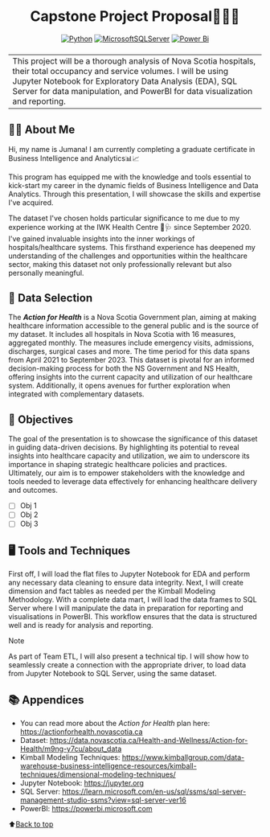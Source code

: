<h1 align="center"> Capstone Project Proposal👩‍🎓📝 </h1> <a name="top"></a>

<div align="center">
  
  <a href="">![Python](https://img.shields.io/badge/python-3670A0?style=for-the-badge&logo=python&logoColor=ffdd54)</a>
  <a href="">![MicrosoftSQLServer](https://img.shields.io/badge/Microsoft%20SQL%20Server-CC2927?style=for-the-badge&logo=microsoft%20sql%20server&logoColor=white)</a>
  <a href="">![Power Bi](https://img.shields.io/badge/power_bi-F2C811?style=for-the-badge&logo=powerbi&logoColor=black)</a>

</div>

<h3 align="center"> <table><tr><td> This project will be a thorough analysis of Nova Scotia hospitals, their total occupancy and  service volumes. I will be using Jupyter Notebook for Exploratory Data Analysis (EDA), SQL Server for data manipulation, and PowerBI for data visualization and reporting.</td></tr></table> </h3>

## 👩‍🦱 About Me

Hi, my name is Jumana! I am currently completing a graduate certificate in Business Intelligence and Analytics📊📈

This program has equipped me with the knowledge and tools essential to kick-start my career in the dynamic fields of Business Intelligence and Data Analytics. Through this presentation, I will showcase the skills and expertise I've acquired.

The dataset I've chosen holds particular significance to me due to my experience working at the IWK Health Centre 🏥🩺 since September 2020. I've gained invaluable insights into the inner workings of hospitals/healthcare systems. This firsthand experience has deepened my understanding of the challenges and opportunities within the healthcare sector, making this dataset not only professionally relevant but also personally meaningful.

## 📂 Data Selection

The _**Action for Health**_ is a Nova Scotia Government plan, aiming at making healthcare information accessible to the general public and is the source of my dataset. It includes all hospitals in Nova Scotia with 16 measures, aggregated monthly. The measures include emergency visits, admissions, discharges, surgical cases and more. The time period for this data spans from April 2021 to September 2023. This dataset is pivotal for an informed decision-making process for both the NS Government and NS Health, offering insights into the current capacity and utilization of our healthcare system. Additionally, it opens avenues for further exploration when integrated with complementary datasets.

## 🎯 Objectives

The goal of the presentation is to showcase the significance of this dataset in guiding data-driven decisions. By highlighting its potential to reveal insights into healthcare capacity and utilization, we aim to underscore its importance in shaping strategic healthcare policies and practices. Ultimately, our aim is to empower stakeholders with the knowledge and tools needed to leverage data effectively for enhancing healthcare delivery and outcomes.
- [ ] Obj 1
- [ ] Obj 2
- [ ] Obj 3

## 🖥️ Tools and Techniques
First off, I will load the flat files to Jupyter Notebook for EDA and perform any necessary data cleaning to ensure data integrity. Next, I will create dimension and fact tables as needed per the Kimball Modeling Methodology. With a complete data mart, I will load the data frames to SQL Server where I will manipulate the data in preparation for reporting and visualisations in PowerBI. This workflow ensures that the data is structured well and is ready for analysis and reporting.

> [!NOTE]
> As part of Team ETL, I will also present a technical tip. I will show how to seamlessly create a connection with the appropriate driver, to load data from Jupyter Notebook to SQL Server, using the same dataset.

## 📚 Appendices
- You can read more about the _Action for Health_ plan here: https://actionforhealth.novascotia.ca
- Dataset: https://data.novascotia.ca/Health-and-Wellness/Action-for-Health/m9ng-y7cu/about_data
- Kimball Modeling Techniques: https://www.kimballgroup.com/data-warehouse-business-intelligence-resources/kimball-techniques/dimensional-modeling-techniques/
- Jupyter Notebook: https://jupyter.org
- SQL Server: https://learn.microsoft.com/en-us/sql/ssms/sql-server-management-studio-ssms?view=sql-server-ver16
- PowerBI: https://powerbi.microsoft.com

⬆️[Back to top](#top)
